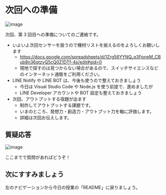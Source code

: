 # 次回への準備

![image](https://i.gyazo.com/e8c2de3c335352977e011404b57b1801.png)

次回、第 3 回目への準備についてのご連絡です。

- いよいよ次回センサーを扱うので機材リストを揃えるのをよろしくお願いします
  - https://docs.google.com/spreadsheets/d/1Zrg56YYNQ_q3FpneM_CBub8n36qtzyQ5cQ0Z1DTf-4s/edit#gid=0
  - 現地で探すのは見つからない場合があるので、スイッチサイエンスなどのインターネット通販をご利用ください。
- LINE Notify や LINE BOT は、今後も使うので整えておきましょう
  - 今日は Visual Studio Code や Node.js を使う前提で、進めましたが
  - LINE Developer アカウントや BOT 設定も整えておきましょう
- 次回、アウトプットする宿題が出ます
  - 制作してアウトプットする課題です。
  - いまのところ、発想力・創造力・アウトプット力を軸に評価します。
  - 詳細は次回お伝えします。

## 質疑応答

![image](https://i.gyazo.com/aba8ccd625e7320883851b71ebd0caf2.png)

ここまでで質問があればどうぞ！

## 次にすすみましょう

左のナビゲーションから今日の授業の「README」に戻りましょう。